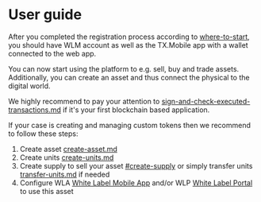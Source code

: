 # User guide

After you completed the registration process according to [where-to-start](../where-to-start/ "mention"), you should have WLM account as well as the TX.Mobile app with a wallet connected to the web app.

You can now start using the platform to e.g. sell, buy and trade assets. Additionally, you can create an asset and thus connect the physical to the digital world.

We highly recommend to pay your attention to [sign-and-check-executed-transactions.md](sign-and-check-executed-transactions.md "mention") if it's your first blockchain based application.

If your case is creating and managing custom tokens then we recommend to follow these steps:

1. Create asset [create-asset.md](create-asset.md "mention")
2. Create units [create-units.md](manage-asset-asset-details-asset-operations/create-units.md "mention")
3. Create supply to sell your asset [#create-supply](supply-management.md#create-supply "mention") or simply transfer units [transfer-units.md](manage-asset-asset-details-asset-operations/transfer-units.md "mention") if needed
4. Configure WLA [White Label Mobile App](https://app.gitbook.com/o/ZaeNizhnU47lCcTSk7wB/s/7Xg7iannH70Bvo1bfqMb/ "mention") and/or WLP [White Label Portal](https://app.gitbook.com/o/ZaeNizhnU47lCcTSk7wB/s/iTYqY7GQFlQO0s8Vbk2r/ "mention") to use this asset
